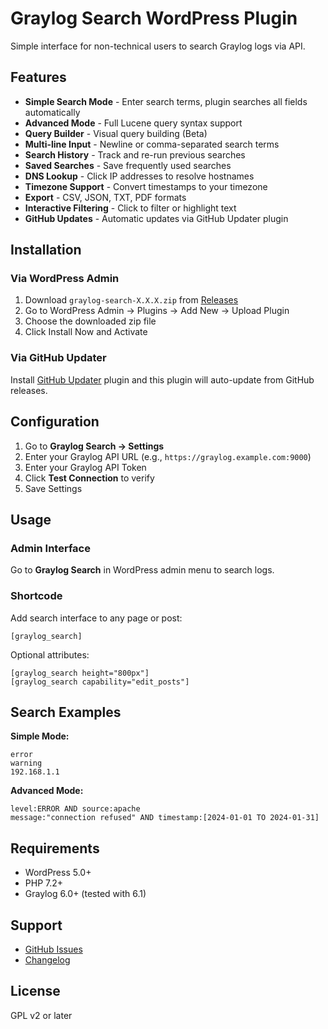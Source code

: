 # Graylog Search WordPress Plugin

Simple interface for non-technical users to search Graylog logs via API.

## Features

- **Simple Search Mode** - Enter search terms, plugin searches all fields automatically
- **Advanced Mode** - Full Lucene query syntax support
- **Query Builder** - Visual query building (Beta)
- **Multi-line Input** - Newline or comma-separated search terms
- **Search History** - Track and re-run previous searches
- **Saved Searches** - Save frequently used searches
- **DNS Lookup** - Click IP addresses to resolve hostnames
- **Timezone Support** - Convert timestamps to your timezone
- **Export** - CSV, JSON, TXT, PDF formats
- **Interactive Filtering** - Click to filter or highlight text
- **GitHub Updates** - Automatic updates via GitHub Updater plugin

## Installation

### Via WordPress Admin

1. Download `graylog-search-X.X.X.zip` from [Releases](https://github.com/DroppedLink/Graylog-Search/releases)
2. Go to WordPress Admin → Plugins → Add New → Upload Plugin
3. Choose the downloaded zip file
4. Click Install Now and Activate

### Via GitHub Updater

Install [GitHub Updater](https://github.com/afragen/github-updater) plugin and this plugin will auto-update from GitHub releases.

## Configuration

1. Go to **Graylog Search → Settings**
2. Enter your Graylog API URL (e.g., `https://graylog.example.com:9000`)
3. Enter your Graylog API Token
4. Click **Test Connection** to verify
5. Save Settings

## Usage

### Admin Interface

Go to **Graylog Search** in WordPress admin menu to search logs.

### Shortcode

Add search interface to any page or post:

```
[graylog_search]
```

Optional attributes:
```
[graylog_search height="800px"]
[graylog_search capability="edit_posts"]
```

## Search Examples

**Simple Mode:**
```
error
warning
192.168.1.1
```

**Advanced Mode:**
```
level:ERROR AND source:apache
message:"connection refused" AND timestamp:[2024-01-01 TO 2024-01-31]
```

## Requirements

- WordPress 5.0+
- PHP 7.2+
- Graylog 6.0+ (tested with 6.1)

## Support

- [GitHub Issues](https://github.com/DroppedLink/Graylog-Search/issues)
- [Changelog](CHANGELOG.md)

## License

GPL v2 or later

